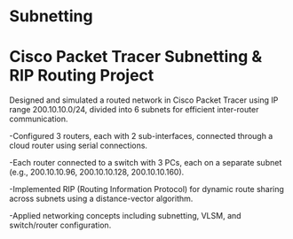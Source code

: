 # Subnetting
# Cisco Packet Tracer Subnetting & RIP Routing Project
Designed and simulated a routed network in Cisco Packet Tracer using IP range 200.10.10.0/24, divided into 6 subnets for efficient inter-router communication.

-Configured 3 routers, each with 2 sub-interfaces, connected through a cloud router using serial connections.

-Each router connected to a switch with 3 PCs, each on a separate subnet (e.g., 200.10.10.96, 200.10.10.128, 200.10.10.160).

-Implemented RIP (Routing Information Protocol) for dynamic route sharing across subnets using a distance-vector algorithm.

-Applied networking concepts including subnetting, VLSM, and switch/router configuration.
